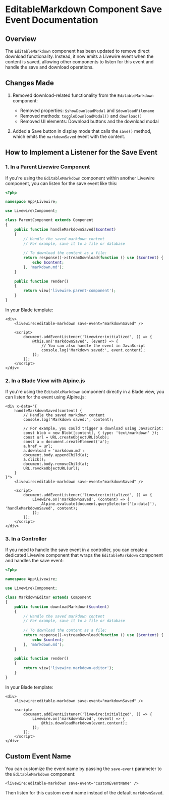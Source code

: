 # EditableMarkdown Component Save Event Documentation

## Overview

The `EditableMarkdown` component has been updated to remove direct download functionality. Instead, it now emits a Livewire event when the content is saved, allowing other components to listen for this event and handle the save and download operations.

## Changes Made

1. Removed download-related functionality from the `EditableMarkdown` component:
   - Removed properties: `$showDownloadModal` and `$downloadFilename`
   - Removed methods: `toggleDownloadModal()` and `download()`
   - Removed UI elements: Download buttons and the download modal

2. Added a Save button in display mode that calls the `save()` method, which emits the `markdownSaved` event with the content.

## How to Implement a Listener for the Save Event

### 1. In a Parent Livewire Component

If you're using the `EditableMarkdown` component within another Livewire component, you can listen for the save event like this:

```php
<?php

namespace App\Livewire;

use Livewire\Component;

class ParentComponent extends Component
{
    public function handleMarkdownSaved($content)
    {
        // Handle the saved markdown content
        // For example, save it to a file or database
        
        // To download the content as a file:
        return response()->streamDownload(function () use ($content) {
            echo $content;
        }, 'markdown.md');
    }
    
    public function render()
    {
        return view('livewire.parent-component');
    }
}
```

In your Blade template:

```blade
<div>
    <livewire:editable-markdown save-event="markdownSaved" />
    
    <script>
        document.addEventListener('livewire:initialized', () => {
            @this.on('markdownSaved', (event) => {
                // You can also handle the event in JavaScript
                console.log('Markdown saved:', event.content);
            });
        });
    </script>
</div>
```

### 2. In a Blade View with Alpine.js

If you're using the `EditableMarkdown` component directly in a Blade view, you can listen for the event using Alpine.js:

```blade
<div x-data="{ 
    handleMarkdownSaved(content) {
        // Handle the saved markdown content
        console.log('Markdown saved:', content);
        
        // For example, you could trigger a download using JavaScript:
        const blob = new Blob([content], { type: 'text/markdown' });
        const url = URL.createObjectURL(blob);
        const a = document.createElement('a');
        a.href = url;
        a.download = 'markdown.md';
        document.body.appendChild(a);
        a.click();
        document.body.removeChild(a);
        URL.revokeObjectURL(url);
    }
}">
    <livewire:editable-markdown save-event="markdownSaved" />
    
    <script>
        document.addEventListener('livewire:initialized', () => {
            Livewire.on('markdownSaved', (content) => {
                Alpine.evaluate(document.querySelector('[x-data]'), 'handleMarkdownSaved', content);
            });
        });
    </script>
</div>
```

### 3. In a Controller

If you need to handle the save event in a controller, you can create a dedicated Livewire component that wraps the `EditableMarkdown` component and handles the save event:

```php
<?php

namespace App\Livewire;

use Livewire\Component;

class MarkdownEditor extends Component
{
    public function downloadMarkdown($content)
    {
        // Handle the saved markdown content
        // For example, save it to a file or database
        
        // To download the content as a file:
        return response()->streamDownload(function () use ($content) {
            echo $content;
        }, 'markdown.md');
    }
    
    public function render()
    {
        return view('livewire.markdown-editor');
    }
}
```

In your Blade template:

```blade
<div>
    <livewire:editable-markdown save-event="markdownSaved" />
    
    <script>
        document.addEventListener('livewire:initialized', () => {
            Livewire.on('markdownSaved', (event) => {
                @this.downloadMarkdown(event.content);
            });
        });
    </script>
</div>
```

## Custom Event Name

You can customize the event name by passing the `save-event` parameter to the `EditableMarkdown` component:

```blade
<livewire:editable-markdown save-event="customEventName" />
```

Then listen for this custom event name instead of the default `markdownSaved`.
